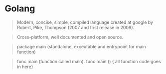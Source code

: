 # Golang

 > Modern, concise, simple, compiled language created at google by Robert, Pike, Thompson (2007 and first release in 2009).
 
 > Cross-platform, well documented and open source.
 
 > package main (standalone, exceutable and entrypoint for main function)
 
 > func main (function called main). func main () { all function code goes in here}
 
 
